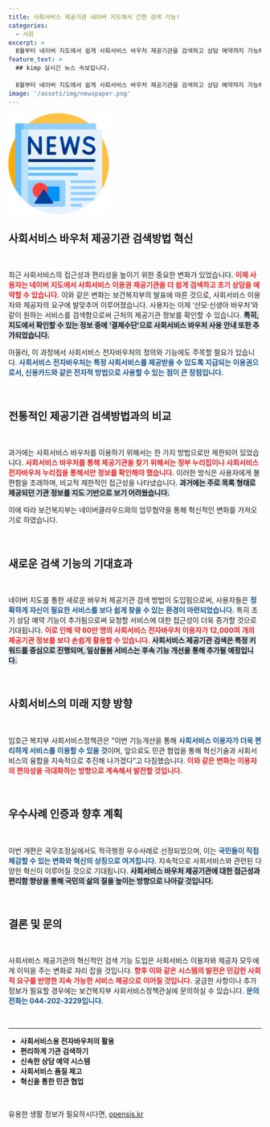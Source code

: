 ```yaml
---
title: 사회서비스 제공기관 네이버 지도에서 간편 검색 가능!
categories:
  - 사회
excerpt: >
  8월부터 네이버 지도에서 쉽게 사회서비스 바우처 제공기관을 검색하고 상담 예약까지 가능해졌습니다. 이제 더 이상 불편함 없이 주변의 서비스 기관을 손쉽게 찾아보세요!
feature_text: >
  ## kimp 실시간 뉴스 속보입니다.

  8월부터 네이버 지도에서 쉽게 사회서비스 바우처 제공기관을 검색하고 상담 예약까지 가능해졌습니다. 이제 더 이상 불편함 없이 주변의 서비스 기관을 손쉽게 찾아보세요!
image: '/assets/img/newspaper.png'
---
```


<p><img src="/assets/img/newspaper.png" alt="kimplant 속보" /></p>

<h2 data-ke-size="size26">사회서비스 바우처 제공기관 검색방법 혁신</h2>

<p data-ke-size="size16">&nbsp;</p>

<p>최근 사회서비스의 접근성과 편리성을 높이기 위한 중요한 변화가 있었습니다. <b><span style="color: #ee2323;">이제 사용자는 네이버 지도에서 사회서비스 이용권 제공기관을 더 쉽게 검색하고 초기 상담을 예약할 수 있습니다.</span></b> 이와 같은 변화는 보건복지부의 발표에 따른 것으로, 사회서비스 이용자와 제공자의 요구에 발맞추어 이루어졌습니다. 사용자는 이제 ‘산모·신생아 바우처’와 같이 원하는 서비스를 검색함으로써 근처의 제공기관 정보를 확인할 수 있습니다. <b><span style="background-color: #21538527;">특히, 지도에서 확인할 수 있는 정보 중에 ‘결제수단’으로 사회서비스 바우처 사용 안내 또한 추가되었습니다.</span></b> </p>

<p>아울러, 이 과정에서 사회서비스 전자바우처의 정의와 기능에도 주목할 필요가 있습니다. <b><span style="color: #1a5490;">사회서비스 전자바우처는 특정 사회서비스를 제공받을 수 있도록 지급되는 이용권으로서, 신용카드와 같은 전자적 방법으로 사용할 수 있는 점이 큰 장점입니다.</span></b></p>

<p data-ke-size="size16">&nbsp;</p>

<h2 data-ke-size="size26">전통적인 제공기관 검색방법과의 비교</h2>

<p data-ke-size="size16">&nbsp;</p>

<p>과거에는 사회서비스 바우처를 이용하기 위해서는 한 가지 방법으로만 제한되어 있었습니다. <b><span style="color: #ee2323;">사회서비스 바우처를 통해 제공기관을 찾기 위해서는 정부 누리집이나 사회서비스 전자바우처 누리집을 통해서만 정보를 확인해야 했습니다.</span></b> 이러한 방식은 사용자에게 불편함을 초래하며, 비교적 제한적인 접근성을 나타냈습니다. <b><span style="background-color: #21538527;">과거에는 주로 목록 형태로 제공되던 기관 정보를 지도 기반으로 보기 어려웠습니다.</span></b></p>

<p>이에 따라 보건복지부는 네이버클라우드와의 업무협약을 통해 혁신적인 변화를 가져오기로 하였습니다. </p>

<p data-ke-size="size16">&nbsp;</p>

<h2 data-ke-size="size26">새로운 검색 기능의 기대효과</h2>

<p data-ke-size="size16">&nbsp;</p>

<p>네이버 지도를 통한 새로운 바우처 제공기관 검색 방법이 도입됨으로써, 사용자들은 <b><span style="color: #1a5490;">정확하게 자신이 필요한 서비스를 보다 쉽게 찾을 수 있는 환경이 마련되었습니다.</span></b> 특히 초기 상담 예약 기능이 추가됨으로써 요청할 서비스에 대한 접근성이 더욱 증가할 것으로 기대됩니다. <b><span style="color: #ee2323;">이로 인해 약 60만 명의 사회서비스 전자바우처 이용자가 12,000여 개의 제공기관 정보를 보다 손쉽게 활용할 수 있습니다.</span></b> <b><span style="background-color: #21538527;">사회서비스 제공기관 검색은 특정 키워드를 중심으로 진행되며, 일상돌봄 서비스는 후속 기능 개선을 통해 추가될 예정입니다.</span></b></p>

<p data-ke-size="size16">&nbsp;</p>

<h2 data-ke-size="size26">사회서비스의 미래 지향 방향</h2>

<p data-ke-size="size16">&nbsp;</p>

<p>임호근 복지부 사회서비스정책관은 “이번 기능개선을 통해 <b><span style="color: #1a5490;">사회서비스 이용자가 더욱 편리하게 서비스를 이용할 수 있을 것</span></b>이며, 앞으로도 민관 협업을 통해 혁신기술과 사회서비스의 융합을 지속적으로 추진해 나가겠다”고 다짐했습니다. <b><span style="color: #ee2323;">이와 같은 변화는 이용자의 편의성을 극대화하는 방향으로 계속해서 발전할 것입니다.</span></b> </p>

<p data-ke-size="size16">&nbsp;</p>

<h2 data-ke-size="size26">우수사례 인증과 향후 계획</h2>

<p data-ke-size="size16">&nbsp;</p>

<p>이번 개편은 국무조정실에서도 적극행정 우수사례로 선정되었으며, 이는 <b><span style="color: #1a5490;">국민들이 직접 체감할 수 있는 변화와 혁신의 상징으로 여겨집니다.</span></b> 지속적으로 사회서비스와 관련된 다양한 혁신이 이루어질 것으로 기대됩니다. <b><span style="background-color: #21538527;">사회서비스 바우처 제공기관에 대한 접근성과 편리함 향상을 통해 국민의 삶의 질을 높이는 방향으로 나아갈 것입니다.</span></b></p>

<p data-ke-size="size16">&nbsp;</p>

<h2 data-ke-size="size26">결론 및 문의</h2>

<p data-ke-size="size16">&nbsp;</p>

<p>사회서비스 제공기관의 혁신적인 검색 기능 도입은 사회서비스 이용자와 제공자 모두에게 이익을 주는 변화로 자리 잡을 것입니다. <b><span style="color: #ee2323;">향후 이와 같은 시스템의 발전은 민감한 사회적 요구를 반영한 지속 가능한 서비스 제공으로 이어질 것입니다.</span></b>  궁금한 사항이나 추가 정보가 필요할 경우에는 보건복지부 사회서비스정책관실에 문의하실 수 있습니다. <b><span style="color: #1a5490;">문의 전화는 044-202-3229입니다.</span></b> </p>

<p data-ke-size="size16">&nbsp;</p>

<hr>

<ul>
<li><b>사회서비스용 전자바우처의 활용</b></li>
<li><b>편리하게 기관 검색하기</b></li>
<li><b>신속한 상담 예약 시스템</b></li>
<li><b>사회서비스 품질 제고</b></li>
<li><b>혁신을 통한 민관 협업</b></li>
</ul>

<p data-ke-size="size16">&nbsp;</p>
유용한 생활 정보가 필요하시다면, <a href="https://opensis.kr" rel="dofollow">opensis.kr</a>


